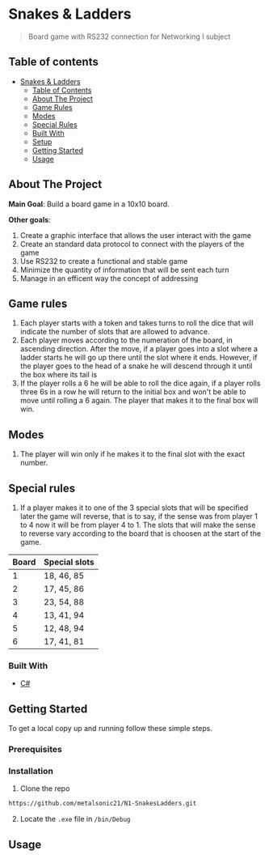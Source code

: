 # Snakes & Ladders
> Board game with RS232 connection for Networking I subject

## Table of contents
- [Snakes & Ladders](#snakes-&-ladders)
  - [Table of Contents](#table-of-contents)
  - [About The Project](#about-the-project)
  - [Game Rules](#game-rules)
  - [Modes](#modes)
  - [Special Rules](#special-rules)
  - [Built With](#built-with)
  - [Setup](#setup)
  - [Getting Started](#getting-started)
  - [Usage](#usage)

## About The Project

**Main Goal**: Build a board game in a 10x10 board.

**Other goals**:
1. Create a graphic interface that allows the user interact with the game
2. Create an standard data protocol to connect with the players of the game
3. Use RS232 to create a functional and stable game
4. Minimize the quantity of information that will be sent each turn
5. Manage in an efficent way the concept of addressing 

## Game rules

1. Each player starts with a token and takes turns to roll the dice that will indicate the number of slots that are allowed to advance. 
2. Each player moves according to the numeration of the board, in ascending direction. After the move, if a player goes into a slot where a ladder starts he will go up there until the slot where it ends. However, if the player goes to the head of a snake he will descend through it until the box where its tail is
3. If the player rolls a 6 he will be able to roll the dice again, if a player rolls three 6s in a row he will return to the initial box and won't be able to move until rolling a 6 again. The player that makes it to the final box will win.

## Modes

1. The player will win only if he makes it to the final slot with the exact number.

## Special rules

1. If a player makes it to one of the 3 special slots that will be specified later the game will reverse, that is to say, if the sense was from player 1 to 4 now it will be from player 4 to 1. The slots that will make the sense to reverse vary according to the board that is choosen at the start of the game.

|**Board**|**Special slots**|
|---------|-----------------|
|    1    |  18, 46, 85     |
|    2    |  17, 45, 86     |
|    3    |  23, 54, 88     |
|    4    |  13, 41, 94     |
|    5    |  12, 48, 94     |
|    6    |  17, 41, 81     |

### Built With

* [C#](https://docs.microsoft.com/en-us/dotnet/csharp/)

<!-- GETTING STARTED -->
## Getting Started

To get a local copy up and running follow these simple steps.

### Prerequisites


### Installation
 
1. Clone the repo 

```sh
https://github.com/metalsonic21/N1-SnakesLadders.git
```

2. Locate the `.exe` file in `/bin/Debug`

<!-- USAGE EXAMPLES -->
## Usage
